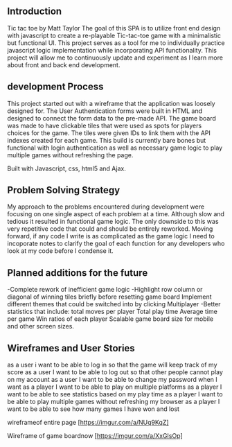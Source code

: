 ## Introduction
Tic tac toe by Matt Taylor
The goal of this SPA is to utilize front end design with javascript to create a
re-playable Tic-tac-toe game with a minimalistic but functional UI.
This project serves as a tool for me to individually practice javascript logic
implementation while incorporating API functionality. This project will allow
me to continuously update and experiment as I learn more about front and back
end development.


## development Process

This project started out with a wireframe that the application was loosely
designed for. The User Authentication forms were built in HTML and designed to
connect the form data to the pre-made API. The game board was made to have
clickable tiles that were used as spots for players choices for the game. The
tiles were given IDs to link them with the API indexes created for each
game. This build is currently bare bones but functional with login
authentication as well as necessary game logic to play multiple games without
refreshing the page.

Built with Javascript, css, html5 and Ajax.

## Problem Solving Strategy

My approach to the problems encountered during development were focusing on one
single aspect of each problem at a time. Although slow and tedious it resulted
in functional game logic. The only downside to this was very repetitive code
that could and should be entirely reworked. Moving forward, if any code I write
is as complicated as the game logic I need to incoporate notes to clarify
the goal of each function for any developers who look at my code before I
condense it.

## Planned additions for the future

-Complete rework of inefficient game logic
-Highlight row column or diagonal of winning tiles briefly before resetting game board
Implement different themes that could be switched into by clicking
Multiplayer
-Better statistics that include:
  total moves per player
  Total play time
  Average time per game
  Win ratios of each player
Scalable game board size for mobile and other screen sizes.


## Wireframes and User Stories

as a user i want to be able to log in so that the game will keep track of my score
as a user I want to be able to log out so that other people cannot play on my account
as a user I want to be able to change my password when I want
as a player I want to be able to play on multiple platforms
as a player I want to be able to see statistics based on my play time
as a player I want to be able to play multiple games without refreshing my browser
as a player I want to be able to see how many games I have won and lost

wireframeof entire page
[https://imgur.com/a/NUq9KqZ]

Wireframe of game boardnow
[https://imgur.com/a/XxGIsOp]
